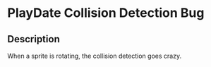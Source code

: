 # PlayDate Collision Detection Bug

## Description

When a sprite is rotating, the collision detection goes crazy.